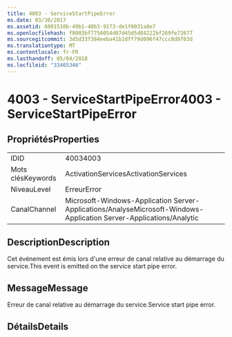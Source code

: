 ```yaml
---
title: 4003 - ServiceStartPipeError
ms.date: 03/30/2017
ms.assetid: 6001510b-49b1-40b3-9173-de1f0031a8e7
ms.openlocfilehash: f8003bf7756054d07d45d5d84222bf269fe72677
ms.sourcegitcommit: 3d5d33f384eeba41b2dff79d096f47ccc8d8f03d
ms.translationtype: MT
ms.contentlocale: fr-FR
ms.lasthandoff: 05/04/2018
ms.locfileid: "33465346"
---
```

# <a name="4003---servicestartpipeerror"></a><span data-ttu-id="38a7e-102">4003 - ServiceStartPipeError</span><span class="sxs-lookup"><span data-stu-id="38a7e-102">4003 - ServiceStartPipeError</span></span>
## <a name="properties"></a><span data-ttu-id="38a7e-103">Propriétés</span><span class="sxs-lookup"><span data-stu-id="38a7e-103">Properties</span></span>  
  
|||  
|-|-|  
|<span data-ttu-id="38a7e-104">ID</span><span class="sxs-lookup"><span data-stu-id="38a7e-104">ID</span></span>|<span data-ttu-id="38a7e-105">4003</span><span class="sxs-lookup"><span data-stu-id="38a7e-105">4003</span></span>|  
|<span data-ttu-id="38a7e-106">Mots clés</span><span class="sxs-lookup"><span data-stu-id="38a7e-106">Keywords</span></span>|<span data-ttu-id="38a7e-107">ActivationServices</span><span class="sxs-lookup"><span data-stu-id="38a7e-107">ActivationServices</span></span>|  
|<span data-ttu-id="38a7e-108">Niveau</span><span class="sxs-lookup"><span data-stu-id="38a7e-108">Level</span></span>|<span data-ttu-id="38a7e-109">Erreur</span><span class="sxs-lookup"><span data-stu-id="38a7e-109">Error</span></span>|  
|<span data-ttu-id="38a7e-110">Canal</span><span class="sxs-lookup"><span data-stu-id="38a7e-110">Channel</span></span>|<span data-ttu-id="38a7e-111">Microsoft-Windows-Application Server-Applications/Analyse</span><span class="sxs-lookup"><span data-stu-id="38a7e-111">Microsoft-Windows-Application Server-Applications/Analytic</span></span>|  
  
## <a name="description"></a><span data-ttu-id="38a7e-112">Description</span><span class="sxs-lookup"><span data-stu-id="38a7e-112">Description</span></span>  
 <span data-ttu-id="38a7e-113">Cet événement est émis lors d'une erreur de canal relative au démarrage du service.</span><span class="sxs-lookup"><span data-stu-id="38a7e-113">This event is emitted on the service start pipe error.</span></span>  
  
## <a name="message"></a><span data-ttu-id="38a7e-114">Message</span><span class="sxs-lookup"><span data-stu-id="38a7e-114">Message</span></span>  
 <span data-ttu-id="38a7e-115">Erreur de canal relative au démarrage du service.</span><span class="sxs-lookup"><span data-stu-id="38a7e-115">Service start pipe error.</span></span>  
  
## <a name="details"></a><span data-ttu-id="38a7e-116">Détails</span><span class="sxs-lookup"><span data-stu-id="38a7e-116">Details</span></span>

